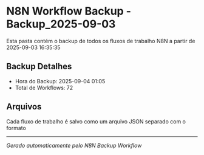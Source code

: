 # N8N Workflow Backup - Backup_2025-09-03

Esta pasta contém o backup de todos os fluxos de trabalho N8N a partir de 2025-09-03 16:35:35

## Backup Detalhes
- Hora do Backup: 2025-09-04 01:05
- Total de Workflows: 72

## Arquivos
Cada fluxo de trabalho é salvo como um arquivo JSON separado com o formato

---
*Gerado automaticamente pelo N8N Backup Workflow*